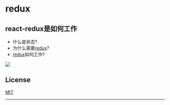 # redux

## react-redux是如何工作

- 什么是状态?
- 为什么需要[redux][redux]?
- [redux][redux]如何工作?

![](../../../../assets/react-redux.png)

## License
[MIT][MIT]

*******************
[react]:https://github.com/facebook/react
[redux]:http://cn.redux.js.org
[MIT]:https://tldrlegal.com/license/mit-license
